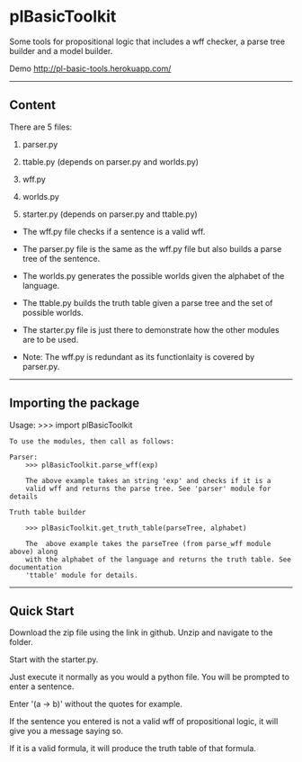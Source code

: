# plBasicToolkit
Some tools for propositional logic that includes a wff checker, a parse tree builder and a model builder. 

Demo
 http://pl-basic-tools.herokuapp.com/

-----------------------------------------------------------------------------
Content
-----------------------------------------------------------------------------

There are 5 files:

1) parser.py

2) ttable.py (depends on parser.py and worlds.py)

3) wff.py

4) worlds.py

5) starter.py (depends on parser.py and ttable.py)

- The wff.py file checks if a sentence is a valid wff.

- The parser.py file is the same as the wff.py file but also builds a parse tree of the
sentence.

- The worlds.py generates the possible worlds given the alphabet of the language.

- The ttable.py builds the truth table given a parse tree and the set of possible worlds.

- The starter.py file is just there to demonstrate how the other modules are to be used.

* Note: The wff.py is redundant as its functionlaity is covered by parser.py.

-----------------------------------------------------------------------------
Importing the package
-----------------------------------------------------------------------------


Usage:
	>>> import plBasicToolkit

	To use the modules, then call as follows:

	Parser:
		>>> plBasicToolkit.parse_wff(exp)

		The above example takes an string 'exp' and checks if it is a 
		valid wff and returns the parse tree. See 'parser' module for details

	Truth table builder

		>>> plBasicToolkit.get_truth_table(parseTree, alphabet)

		The  above example takes the parseTree (from parse_wff module above) along 
		with the alphabet of the language and returns the truth table. See documentation 
		'ttable' module for details. 

-----------------------------------------------------------------------------
Quick Start
-----------------------------------------------------------------------------
Download the zip file using the link in github. Unzip and navigate to the folder.

Start with the starter.py.

Just execute it normally as you would a python file.
You will be prompted to enter a sentence.
 
Enter '(a -> b)' without the quotes for example. 

If the sentence you entered is not a valid wff of propositional logic, it will
give you a message saying so. 

If it is a valid formula, it will produce the truth table of that formula.
